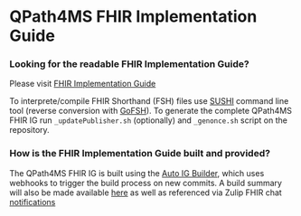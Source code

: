 # QPath4MS FHIR Implementation Guide

### Looking for the readable FHIR Implementation Guide?


Please visit [FHIR Implementation Guide](https://build.fhir.org/ig/helict/qpath4ms-ig/)

To interprete/compile FHIR Shorthand (FSH) files use [SUSHI](https://github.com/FHIR/sushi) command line tool
(reverse conversion with [GoFSH](https://github.com/FHIR/GoFSH)). To generate the complete QPath4MS FHIR IG run 
`_updatePublisher.sh` (optionally) and `_genonce.sh` script on the repository.

### How is the FHIR Implementation Guide built and provided?

The QPath4MS FHIR IG is built using the [Auto IG Builder](https://github.com/FHIR/auto-ig-builder), which
uses webhooks to trigger the build process on new commits. A build summary will also be made available 
[here](https://fhir.github.io/auto-ig-builder/builds.html) as well as referenced via Zulip FHIR chat 
[notifications](https://chat.fhir.org/#narrow/stream/179297-committers.2Fnotification/topic/ig-build)
